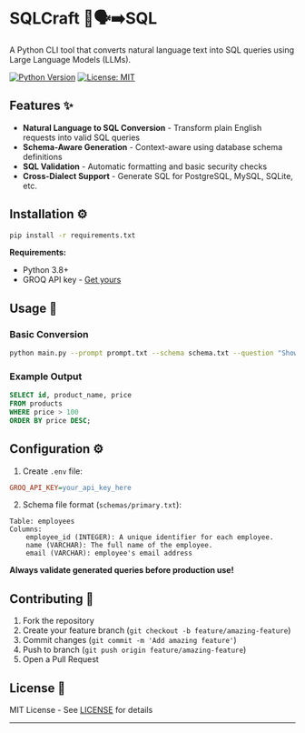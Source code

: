 # SQLCraft 🔄🗣️➡️SQL

A Python CLI tool that converts natural language text into SQL queries using Large Language Models (LLMs).

[![Python Version](https://img.shields.io/badge/python-3.8%2B-blue)](https://www.python.org/)
[![License: MIT](https://img.shields.io/badge/License-MIT-yellow.svg)](https://opensource.org/licenses/MIT)

## Features ✨

- **Natural Language to SQL Conversion** - Transform plain English requests into valid SQL queries
- **Schema-Aware Generation** - Context-aware using database schema definitions
- **SQL Validation** - Automatic formatting and basic security checks
- **Cross-Dialect Support** - Generate SQL for PostgreSQL, MySQL, SQLite, etc.

## Installation ⚙️

```bash
pip install -r requirements.txt
```

**Requirements:**
- Python 3.8+
- GROQ API key - [Get yours](https://console.groq.com/playground)

## Usage 🚀

### Basic Conversion
```bash
python main.py --prompt prompt.txt --schema schema.txt --question "Show users who joined this year"
```

### Example Output
```sql
SELECT id, product_name, price 
FROM products 
WHERE price > 100 
ORDER BY price DESC;
```

## Configuration ⚙️

1. Create `.env` file:
```ini
GROQ_API_KEY=your_api_key_here
```

2. Schema file format (`schemas/primary.txt`):
```text
Table: employees
Columns:
    employee_id (INTEGER): A unique identifier for each employee.
    name (VARCHAR): The full name of the employee.
    email (VARCHAR): employee's email address
```


<!-- 
## Advanced Features 🔧

### Execute Directly Against Database
```bash
lingua-sql "Top 5 customers by purchases" --execute --db postgresql://user:pass@localhost/dbname
```

### Use Different LLM Backend
```bash
lingua-sql "Monthly sales report" --model sqlcoder-7b
```

### Generate for Specific SQL Dialect
```bash
lingua-sql "List inactive users" --dialect postgresql15
```

## Security Considerations 🔒

All generated queries undergo:
- Basic SQL injection prevention checks
- Read-only mode (configurable)
- Query whitelisting/blacklisting -->

**Always validate generated queries before production use!**

## Contributing 🤝

1. Fork the repository
2. Create your feature branch (`git checkout -b feature/amazing-feature`)
3. Commit changes (`git commit -m 'Add amazing feature'`)
4. Push to branch (`git push origin feature/amazing-feature`)
5. Open a Pull Request

## License 📄

MIT License - See [LICENSE](LICENSE) for details

---